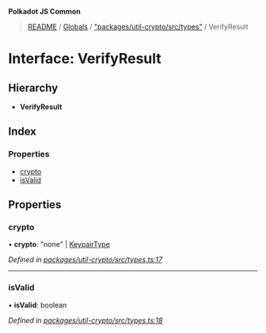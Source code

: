 **Polkadot JS Common**

> [README](../README.md) / [Globals](../globals.md) / ["packages/util-crypto/src/types"](../modules/_packages_util_crypto_src_types_.md) / VerifyResult

# Interface: VerifyResult

## Hierarchy

* **VerifyResult**

## Index

### Properties

* [crypto](_packages_util_crypto_src_types_.verifyresult.md#crypto)
* [isValid](_packages_util_crypto_src_types_.verifyresult.md#isvalid)

## Properties

### crypto

•  **crypto**: \"none\" \| [KeypairType](../modules/_packages_util_crypto_src_types_.md#keypairtype)

*Defined in [packages/util-crypto/src/types.ts:17](https://github.com/polkadot-js/common/blob/dd1220ac/packages/util-crypto/src/types.ts#L17)*

___

### isValid

•  **isValid**: boolean

*Defined in [packages/util-crypto/src/types.ts:18](https://github.com/polkadot-js/common/blob/dd1220ac/packages/util-crypto/src/types.ts#L18)*
